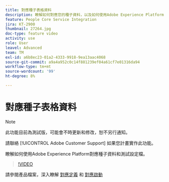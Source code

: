 ```yaml
---
title: 對應種子表格資料
description: 瞭解如何對應您的種子資料，以及如何使用Adobe Experience Platform (AEP)測試設定檔
feature: People Core Service Integration
jira: KT-2900
thumbnail: 27264.jpg
doc-type: feature video
activity: use
role: User
leavel: Advanced
team: TM
exl-id: a6b8ec23-01a2-4333-9918-9ea13aac4068
source-git-commit: a9a4a952c0c14f881239ef04a61cf7e01316da94
workflow-type: tm+mt
source-wordcount: '99'
ht-degree: 8%

---
```


# 對應種子表格資料

>[!NOTE]
>
>此功能目前為測試版，可能會不時更新和修改，恕不另行通知。
>
>請聯絡 [!UICONTROL Adobe Customer Support] 如果您計畫實作此功能。

瞭解如何使用Adobe Experience Platform對應種子資料和測試設定檔。

>[!VIDEO](https://video.tv.adobe.com/v/27264?quality=12&learn=on)

請參閱產品檔案，深入瞭解 [對應定義](https://experienceleague.adobe.com/docs/campaign-standard/using/integrating-with-adobe-cloud/adobe-experience-platform/data-connector/aep-mapping-definition.html) 和 [對應啟動](https://experienceleague.adobe.com/docs/campaign-standard/using/integrating-with-adobe-cloud/adobe-experience-platform/data-connector/aep-mapping-activation.html)
